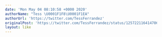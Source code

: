 ```yaml
---
date: 'Mon May 04 08:10:58 +0000 2020'
authorName: "Tess \U0001F1F8\U0001F1EA"
authorUrl: 'https://twitter.com/TessFerrandez'
originalPost: 'https://twitter.com/TessFerrandez/status/1257221164147060737'
layout: like
---
```

